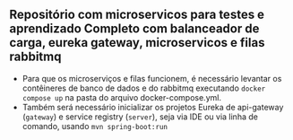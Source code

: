 ## Repositório com microservicos para testes e aprendizado Completo com balanceador de carga, eureka gateway, microservicos e filas rabbitmq ##

- Para que os microserviços e filas funcionem, é necessário levantar os contêineres de banco de dados e do rabbitmq executando ```docker compose up``` na pasta do arquivo docker-compose.yml.
- Também será necessário inicializar os projetos Eureka de api-gateway (```gateway```) e service registry (```server```), seja via IDE ou via linha de comando, usando ```mvn spring-boot:run```
  
